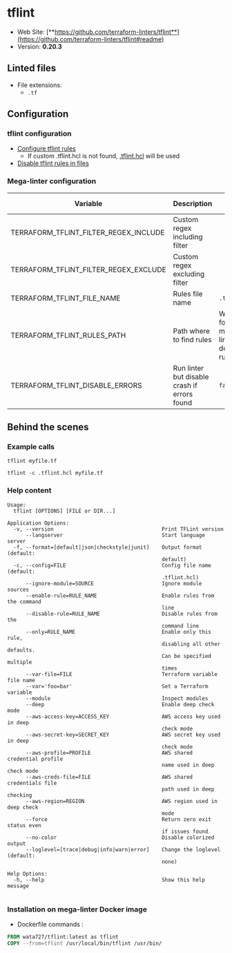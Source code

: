 <!-- markdownlint-disable MD033 MD041 -->
<!-- Generated by .automation/build.py, please do not update manually -->
# tflint

- Web Site: [**https://github.com/terraform-linters/tflint**](https://github.com/terraform-linters/tflint#readme)
- Version: **0.20.3**

## Linted files

- File extensions:
  - `.tf`

## Configuration

### tflint configuration

- [Configure tflint rules](https://github.com/terraform-linters/tflint/blob/master/docs/guides/config.md)
  - If custom .tflint.hcl is not found, [.tflint.hcl](https://github.com/nvuillam/mega-linter/tree/master/TEMPLATES/.tflint.hcl) will be used
- [Disable tflint rules in files](https://github.com/terraform-linters/tflint/blob/master/docs/guides/annotations.md)

### Mega-linter configuration

| Variable | Description | Default value |
| ----------------- | -------------- | -------------- |
| TERRAFORM_TFLINT_FILTER_REGEX_INCLUDE | Custom regex including filter |  |
| TERRAFORM_TFLINT_FILTER_REGEX_EXCLUDE | Custom regex excluding filter |  |
| TERRAFORM_TFLINT_FILE_NAME | Rules file name | `.tflint.hcl` |
| TERRAFORM_TFLINT_RULES_PATH | Path where to find rules | Workspace folder, then mega-linter default rules |
| TERRAFORM_TFLINT_DISABLE_ERRORS | Run linter but disable crash if errors found | `false` |

## Behind the scenes

### Example calls

```shell
tflint myfile.tf
```

```shell
tflint -c .tflint.hcl myfile.tf
```


### Help content

```shell
Usage:
  tflint [OPTIONS] [FILE or DIR...]

Application Options:
  -v, --version                                   Print TFLint version
      --langserver                                Start language server
  -f, --format=[default|json|checkstyle|junit]    Output format (default:
                                                  default)
  -c, --config=FILE                               Config file name (default:
                                                  .tflint.hcl)
      --ignore-module=SOURCE                      Ignore module sources
      --enable-rule=RULE_NAME                     Enable rules from the command
                                                  line
      --disable-rule=RULE_NAME                    Disable rules from the
                                                  command line
      --only=RULE_NAME                            Enable only this rule,
                                                  disabling all other defaults.
                                                  Can be specified multiple
                                                  times
      --var-file=FILE                             Terraform variable file name
      --var='foo=bar'                             Set a Terraform variable
      --module                                    Inspect modules
      --deep                                      Enable deep check mode
      --aws-access-key=ACCESS_KEY                 AWS access key used in deep
                                                  check mode
      --aws-secret-key=SECRET_KEY                 AWS secret key used in deep
                                                  check mode
      --aws-profile=PROFILE                       AWS shared credential profile
                                                  name used in deep check mode
      --aws-creds-file=FILE                       AWS shared credentials file
                                                  path used in deep checking
      --aws-region=REGION                         AWS region used in deep check
                                                  mode
      --force                                     Return zero exit status even
                                                  if issues found
      --no-color                                  Disable colorized output
      --loglevel=[trace|debug|info|warn|error]    Change the loglevel (default:
                                                  none)

Help Options:
  -h, --help                                      Show this help message


```

### Installation on mega-linter Docker image

- Dockerfile commands :
```dockerfile
FROM wata727/tflint:latest as tflint
COPY --from=tflint /usr/local/bin/tflint /usr/bin/
```

